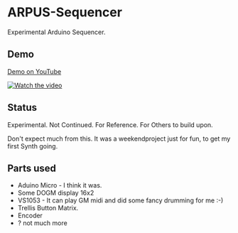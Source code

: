 # ARPUS-Sequencer

Experimental Arduino Sequencer.

## Demo

[Demo on YouTube](https://youtu.be/CoBlpEBPb48)



[![Watch the video](https://i.ytimg.com/vi/CoBlpEBPb48/hqdefault.jpg?sqp=-oaymwEcCNACELwBSFXyq4qpAw4IARUAAIhCGAFwAcABBg==&rs=AOn4CLAQz7Cg4EXbzjWf_bvpd7aPdfeBVQ)](https://youtu.be/CoBlpEBPb48)

## Status

Experimental. Not Continued. For Reference. For Others to build upon.

Don't expect much from this. It was a weekendproject just for fun, to get my first Synth going. 

## Parts used

* Aduino Micro - I think it was.
* Some DOGM display 16x2
* VS1053 - It can play GM midi and did some fancy drumming for me :-)
* Trellis Button Matrix.
* Encoder
* ? not much more

